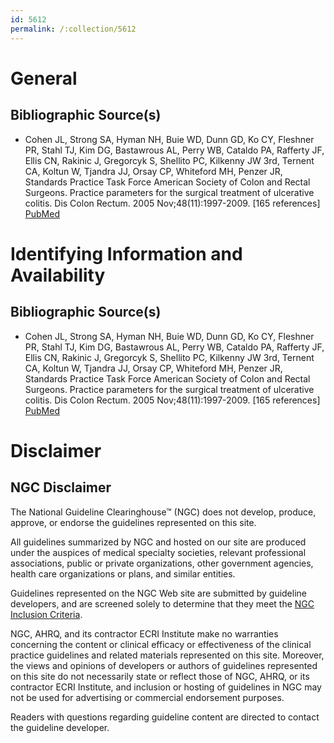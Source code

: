 ```yaml
---
id: 5612
permalink: /:collection/5612
---
```


# General

## Bibliographic Source(s)

- Cohen JL, Strong SA, Hyman NH, Buie WD, Dunn GD, Ko CY, Fleshner PR, Stahl TJ, Kim DG, Bastawrous AL, Perry WB, Cataldo PA, Rafferty JF, Ellis CN, Rakinic J, Gregorcyk S, Shellito PC, Kilkenny JW 3rd, Ternent CA, Koltun W, Tjandra JJ, Orsay CP, Whiteford MH, Penzer JR, Standards Practice Task Force American Society of Colon and Rectal Surgeons. Practice parameters for the surgical treatment of ulcerative colitis. Dis Colon Rectum. 2005 Nov;48(11):1997-2009. [165 references] [ PubMed ](http://www.ncbi.nlm.nih.gov/entrez/query.fcgi?cmd=Retrieve&db=pubmed&dopt=Abstract&list_uids=16258712)

# Identifying Information and Availability

## Bibliographic Source(s)

- Cohen JL, Strong SA, Hyman NH, Buie WD, Dunn GD, Ko CY, Fleshner PR, Stahl TJ, Kim DG, Bastawrous AL, Perry WB, Cataldo PA, Rafferty JF, Ellis CN, Rakinic J, Gregorcyk S, Shellito PC, Kilkenny JW 3rd, Ternent CA, Koltun W, Tjandra JJ, Orsay CP, Whiteford MH, Penzer JR, Standards Practice Task Force American Society of Colon and Rectal Surgeons. Practice parameters for the surgical treatment of ulcerative colitis. Dis Colon Rectum. 2005 Nov;48(11):1997-2009. [165 references] [ PubMed ](http://www.ncbi.nlm.nih.gov/entrez/query.fcgi?cmd=Retrieve&db=pubmed&dopt=Abstract&list_uids=16258712)

# Disclaimer

## NGC Disclaimer

The National Guideline Clearinghouse™ (NGC) does not develop, produce, approve, or endorse the guidelines represented on this site.

All guidelines summarized by NGC and hosted on our site are produced under the auspices of medical specialty societies, relevant professional associations, public or private organizations, other government agencies, health care organizations or plans, and similar entities.

Guidelines represented on the NGC Web site are submitted by guideline developers, and are screened solely to determine that they meet the [NGC Inclusion Criteria](/help-and-about/summaries/inclusion-criteria).

NGC, AHRQ, and its contractor ECRI Institute make no warranties concerning the content or clinical efficacy or effectiveness of the clinical practice guidelines and related materials represented on this site. Moreover, the views and opinions of developers or authors of guidelines represented on this site do not necessarily state or reflect those of NGC, AHRQ, or its contractor ECRI Institute, and inclusion or hosting of guidelines in NGC may not be used for advertising or commercial endorsement purposes.

Readers with questions regarding guideline content are directed to contact the guideline developer.

